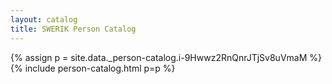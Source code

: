 ```yaml
---
layout: catalog
title: SWERIK Person Catalog
---
```

{% assign p = site.data._person-catalog.i-9Hwwz2RnQnrJTjSv8uVmaM %}
{% include person-catalog.html p=p %}

